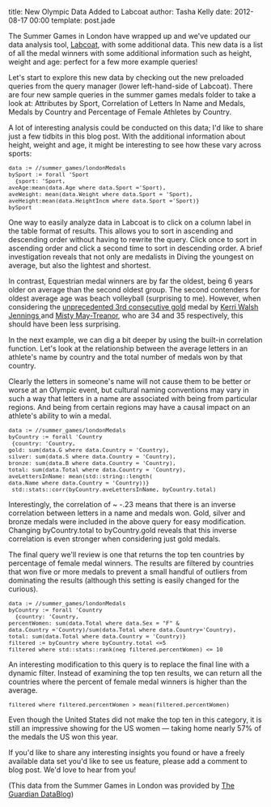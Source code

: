 title: New Olympic Data Added to Labcoat
author: Tasha Kelly
date: 2012-08-17 00:00
template: post.jade

<p>The Summer Games in London have wrapped up and we've updated our data analysis tool, <a href="Labcoat">Labcoat</a>, with some additional data. This new data is a list of all the medal winners with some additional information such as height, weight and age: perfect for a few more example queries!</p>
<p>Let's start to explore this new data by checking out the new preloaded queries from the query manager (lower left-hand-side of Labcoat). There are four new sample queries in the summer games medals folder to take a look at: Attributes by Sport, Correlation of Letters In Name and Medals, Medals by Country and Percentage of Female Athletes by Country.</p>
<p>A lot of interesting analysis could be conducted on this data; I'd like to share just a few tidbits in this blog post. With the additional information about height, weight and age, it might be interesting to see how these vary across sports:</p>
<pre style="font-size: 11px;">data := //summer_games/londonMedals
bySport := forall 'Sport
  {sport: 'Sport,
aveAge:mean(data.Age where data.Sport ='Sport),
aveWeight: mean(data.Weight where data.Sport = 'Sport),
aveHeight:mean(data.HeightIncm where data.Sport ='Sport)}
bySport</pre>
<p>One way to easily analyze data in Labcoat is to click on a column label in the table format of results. This allows you to sort in ascending and descending order without having to rewrite the query. Click once to sort in ascending order and click a second time to sort in descending order. A brief investigation reveals that not only are medalists in Diving the youngest on average, but also the lightest and shortest.</p>
<p>In contrast, Equestrian medal winners are by far the oldest, being 6 years older on average than the second oldest group. The second contenders for oldest average age was beach volleyball (surprising to me). However, when considering the <a href="http://espn.go.com/olympics/summer/2012/volleyball/story/_/id/8248574/2012-summer-olympics-misty-treanor-kerri-walsh-jennings-win-beach-volleyball-gold">unprecedented 3rd consecutive gold</a> medal by <a href="http://en.wikipedia.org/wiki/Kerri_Walsh_Jennings">Kerri Walsh Jennings </a>and <a href="http://en.wikipedia.org/wiki/Misty_May-Treanor">Misty May-Treanor</a>, who are 34 and 35 respectively, this should have been less surprising.</p>
<p>In the next example, we can dig a bit deeper by using the built-in correlation function. Let's look at the relationship between the average letters in an athlete's name by country and the total number of medals won by that country.</p>
<p>Clearly the letters in someone's name will not cause them to be better or worse at an Olympic event, but cultural naming conventions may vary in such a way that letters in a name are associated with being from particular regions. And being from certain regions may have a causal impact on an athlete's ability to win a medal.</p>
<pre style="font-size: 11px;">data := //summer_games/londonMedals
byCountry := forall 'Country
 {country: 'Country,
gold: sum(data.G where data.Country = 'Country),
silver: sum(data.S where data.Country = 'Country), 
bronze: sum(data.B where data.Country = 'Country),
total: sum(data.Total where data.Country = 'Country),
aveLettersInName: mean(std::string::length(
data.Name where data.Country = 'Country))}
 std::stats::corr(byCountry.aveLettersInName, byCountry.total)</pre>
<p>Interestingly, the correlation of ~ -.23 means that there is an inverse correlation between letters in a name and medals won. Gold, silver and bronze medals were included in the above query for easy modification. Changing byCountry.total to byCountry.gold reveals that this inverse correlation is even stronger when considering just gold medals.</p>
<p>The final query we'll review is one that returns the top ten countries by percentage of female medal winners. The results are filtered by countries that won five or more medals to prevent a small handful of outliers from dominating the results (although this setting is easily changed for the curious).</p>
<pre style="font-size: 11px;">data := //summer_games/londonMedals
byCountry := forall 'Country
  {country: 'Country,
percentWomen: sum(data.Total where data.Sex = "F" &amp;
data.Country ='Country)/sum(data.Total where data.Country='Country),
total: sum(data.Total where data.Country = 'Country)}
filtered := byCountry where byCountry.total &lt;=5
filtered where std::stats::rank(neg filtered.percentWomen) &lt;= 10</pre>
<p>An interesting modification to this query is to replace the final line with a dynamic filter. Instead of examining the top ten results, we can return all the countries where the percent of female medal winners is higher than the average.</p>
<pre style="font-size: 11px;">filtered where filtered.percentWomen &gt; mean(filtered.percentWomen)</pre>
<p>Even though the United States did not make the top ten in this category, it is still an impressive showing for the US women &#8212; taking home nearly 57% of the medals the US won this year.</p>
<p>If you'd like to share any interesting insights you found or have a freely available data set you'd like to see us feature, please add a comment to blog post. We'd love to hear from you!</p>
<p>(This data from the Summer Games in London was provided by <a href="http://www.google.com/url?q=http%3A%2F%2Fwww.guardian.co.uk%2Fsport%2Fdatablog%2F2012%2Fjul%2F30%2Folympics-2012-alternative-medal-table&amp;sa=D&amp;sntz=1&amp;usg=AFQjCNFz84wafYyLwsH_9xPT99RiR12r6Q">The Guardian DataBlog</a>)</p>